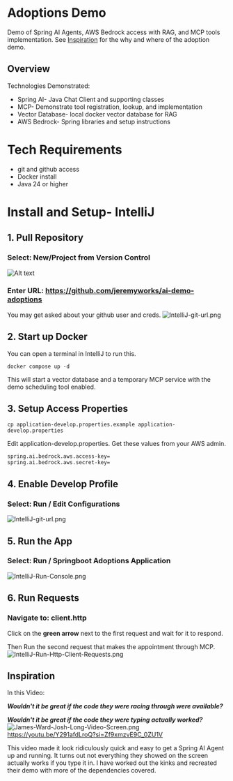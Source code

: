 # Adoptions Demo
Demo of Spring AI Agents, AWS Bedrock access with RAG, and MCP tools implementation. 
See [Inspiration](#inspiration) for the why and where of the adoption demo.

## Overview
Technologies Demonstrated:
* Spring AI- Java Chat Client and supporting classes
* MCP- Demonstrate tool registration, lookup, and implementation
* Vector Database- local docker vector database for RAG
* AWS Bedrock- Spring libraries and setup instructions

# Tech Requirements
* git and github access
* Docker install
* Java 24 or higher

# Install and Setup- IntelliJ

## 1. Pull Repository

### Select: New/Project from Version Control
![Alt text](docs/images/IntelliJ-project-from-version-control.png)

### Enter URL: https://github.com/jeremyworks/ai-demo-adoptions
You may get asked about your github user and creds.
![IntelliJ-git-url.png](docs/images/IntelliJ-git-url.png)

## 2. Start up Docker
You can open a terminal in IntelliJ to run this.

``docker compose up -d``

This will start a vector database and a temporary MCP service with
the demo scheduling tool enabled.

## 3. Setup Access Properties
``cp application-develop.properties.example application-develop.properties``

Edit application-develop.properties. Get these values from your AWS admin.
```
spring.ai.bedrock.aws.access-key=
spring.ai.bedrock.aws.secret-key=
```

## 4. Enable Develop Profile
### Select: Run / Edit Configurations
![IntelliJ-git-url.png](docs/images/IntelliJ-set-develop-profile.png)

## 5. Run the App
### Select: Run / Springboot Adoptions Application
![IntelliJ-Run-Console.png](docs/images/IntelliJ-Run-Console.png)

## 6. Run Requests
### Navigate to: client.http
Click on the **green arrow** next to the first request and wait for it to respond.

Then Run the second request that makes the appointment through MCP.
![IntelliJ-Run-Http-Client-Requests.png](docs/images/IntelliJ-Run-Http-Client-Requests.png)

## Inspiration
In this Video:

_**Wouldn't it be great if the code they were racing through were available?**_

_**Wouldn't it be great if the code they were typing actually worked?**_
![James-Ward-Josh-Long-Video-Screen.png](docs/images/James-Ward-Josh-Long-Video-Screen.png)
https://youtu.be/Y291afdLroQ?si=Zf9xmzvE9C_0ZU1V

This video made it look ridiculously quick and easy to get a Spring AI Agent up and running.
It turns out not everything they showed on the screen actually works if you type it in.
I have worked out the kinks and recreated their demo with more of the dependencies covered.





